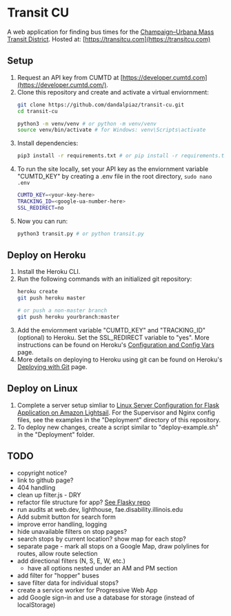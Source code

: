 # Transit CU

A web application for finding bus times for the [Champaign–Urbana Mass Transit District](https://mtd.org/). Hosted at: [https://transitcu.com](https://transitcu.com)

## Setup

1. Request an API key from CUMTD at [https://developer.cumtd.com](https://developer.cumtd.com/).
2. Clone this repository and create and activate a virtual enviornment:
    ```bash
    git clone https://github.com/dandalpiaz/transit-cu.git
    cd transit-cu

    python3 -m venv/venv # or python -m venv/venv
    source venv/bin/activate # for Windows: venv\Scripts\activate
    ```
3. Install dependencies:
    ```bash
    pip3 install -r requirements.txt # or pip install -r requirements.txt
    ```
4. To run the site locally, set your API key as the enviornment variable "CUMTD_KEY" by creating a .env file in the root directory, `sudo nano .env`
    ```bash
    CUMTD_KEY=<your-key-here>
    TRACKING_ID=<google-ua-number-here>
    SSL_REDIRECT=no
    ```
5. Now you can run:
    ```bash
    python3 transit.py # or python transit.py
    ```

## Deploy on Heroku

1. Install the Heroku CLI.
2. Run the following commands with an initialized git repository:
    ```bash
    heroku create
    git push heroku master

    # or push a non-master branch
    git push heroku yourbranch:master
    ```
3. Add the enviornment variable "CUMTD_KEY" and "TRACKING_ID" (optional) to Heroku. Set the SSL_REDIRECT variable to "yes". More instructions can be found on Heroku's [Configuration and Config Vars](https://devcenter.heroku.com/articles/config-vars) page. 
4. More details on deploying to Heroku using git can be found on Heroku's [Deploying with Git](https://devcenter.heroku.com/articles/git) page.

## Deploy on Linux

1. Complete a server setup simliar to [Linux Server Configuration for Flask Application on Amazon Lightsail](https://github.com/dandalpiaz/flask-lightsail). For the Supervisor and Nginx config files, see the examples in the "Deployment" directory of this repository.
2. To deploy new changes, create a script similar to "deploy-example.sh" in the "Deployment" folder.

## TODO

- copyright notice?
- link to github page?
- 404 handling
- clean up filter.js - DRY
- refactor file structure for app? [See Flasky repo](https://github.com/miguelgrinberg/flasky)
- run audits at web.dev, lighthouse, fae.disability.illinois.edu
- Add submit button for search form
- improve error handling, logging
- hide unavailable filters on stop pages?
- search stops by current location? show map for each stop?
- separate page - mark all stops on a Google Map, draw polylines for routes, allow route selection
- add directional filters (N, S, E, W, etc.)
    - have all options nested under an AM and PM section
- add filter for "hopper" buses
- save filter data for individual stops?
- create a service worker for Progressive Web App
- add Google sign-in and use a database for storage (instead of localStorage)